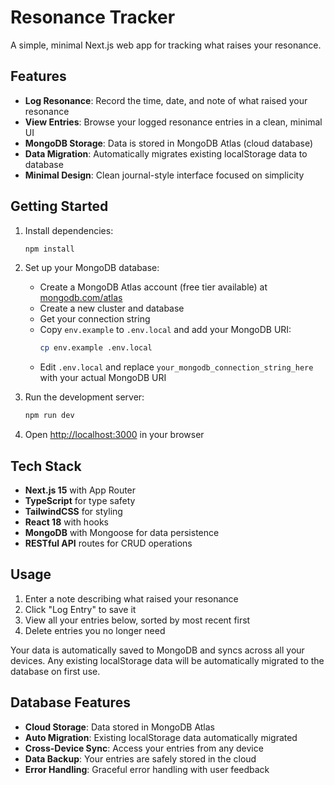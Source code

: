 # Resonance Tracker

A simple, minimal Next.js web app for tracking what raises your resonance.

## Features

- **Log Resonance**: Record the time, date, and note of what raised your resonance
- **View Entries**: Browse your logged resonance entries in a clean, minimal UI
- **MongoDB Storage**: Data is stored in MongoDB Atlas (cloud database)
- **Data Migration**: Automatically migrates existing localStorage data to database
- **Minimal Design**: Clean journal-style interface focused on simplicity

## Getting Started

1. Install dependencies:
   ```bash
   npm install
   ```

2. Set up your MongoDB database:
   - Create a MongoDB Atlas account (free tier available) at [mongodb.com/atlas](https://mongodb.com/atlas)
   - Create a new cluster and database
   - Get your connection string
   - Copy `env.example` to `.env.local` and add your MongoDB URI:
     ```bash
     cp env.example .env.local
     ```
   - Edit `.env.local` and replace `your_mongodb_connection_string_here` with your actual MongoDB URI

3. Run the development server:
   ```bash
   npm run dev
   ```

4. Open [http://localhost:3000](http://localhost:3000) in your browser

## Tech Stack

- **Next.js 15** with App Router
- **TypeScript** for type safety
- **TailwindCSS** for styling
- **React 18** with hooks
- **MongoDB** with Mongoose for data persistence
- **RESTful API** routes for CRUD operations

## Usage

1. Enter a note describing what raised your resonance
2. Click "Log Entry" to save it
3. View all your entries below, sorted by most recent first
4. Delete entries you no longer need

Your data is automatically saved to MongoDB and syncs across all your devices. Any existing localStorage data will be automatically migrated to the database on first use.

## Database Features

- **Cloud Storage**: Data stored in MongoDB Atlas
- **Auto Migration**: Existing localStorage data automatically migrated
- **Cross-Device Sync**: Access your entries from any device
- **Data Backup**: Your entries are safely stored in the cloud
- **Error Handling**: Graceful error handling with user feedback
